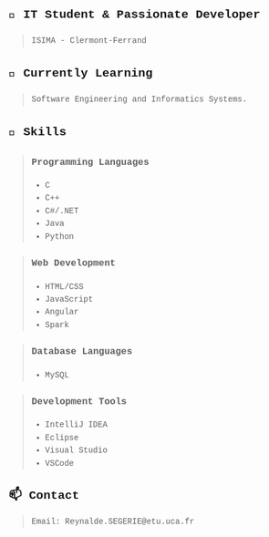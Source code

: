 <!DOCTYPE html>
<html lang="en">
<head>
    <meta charset="UTF-8">
    <meta name="viewport" content="width=device-width, initial-scale=1.0">
    <style>
        body {
            font-family: 'Courier New', monospace;
            line-height: 1.6;
            margin: 20px;
        }
    </style>
</head>
<body>

<h2>🚀 IT Student & Passionate Developer</h2>

<blockquote>
    <p>ISIMA - Clermont-Ferrand</p>
</blockquote>

<h2>🌱 Currently Learning</h2>

<blockquote>
    <p>Software Engineering and Informatics Systems.</p>
</blockquote>

<h2>💼 Skills</h2>

<blockquote>
    <h3>Programming Languages</h3>
    <ul>
        <li>C</li>
        <li>C++</li>
        <li>C#/.NET</li>
        <li>Java</li>
        <li>Python</li>
    </ul>
</blockquote>
<blockquote>
    <h3>Web Development</h3>
    <ul>
        <li>HTML/CSS</li>
        <li>JavaScript</li>
        <li>Angular</li>
        <li>Spark</li>
    </ul>
</blockquote>
<blockquote>
    <h3>Database Languages</h3>
    <ul>
        <li>MySQL</li>
    </ul>
</blockquote>
<blockquote>
    <h3>Development Tools</h3>
    <ul>
        <li>IntelliJ IDEA</li>
        <li>Eclipse</li>
        <li>Visual Studio</li>
        <li>VSCode</li>
    </ul>
</blockquote>

<h2>📫 Contact</h2>

<blockquote>
    <p>Email: Reynalde.SEGERIE@etu.uca.fr</p>
</blockquote>

</body>
</html>
